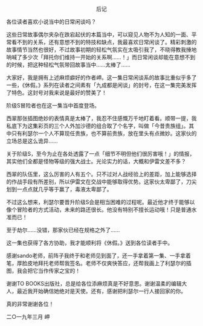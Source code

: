 <p align="center">后记</p>

各位读者喜欢小说当中的日常闲谈吗？

这些日常故事偶尔夹杂在跌宕起伏的本篇当中，可以窥见人物不为人知的一面、平常看不到的关系，还有意想不到的特技和缺点，我最喜欢日常闲谈了。精彩刺激的故事情节当然也很好，不过故事初期的轻松气氛实在太吸引我了，不晓得教我捶地呐喊了多少次「拜托你们维持一开始的关系啊……！」而日常闲谈却能在意想不到的时候，把这种轻松气氛带回故事当中……太棒了……

大家好，我是拥有上述麻烦癖好的作者岬。这一集日常闲谈系的故事比重似乎多了一些，《休假。》系列在读者之间素有「九成都是闲谈」的封号，在这一集完美发挥了特色。这封号对我来说是最好的赞美了！

阶级S冒险者也在这一集当中首度登场。

西翠那张插图绝妙的表情真是太棒了，我忍不住感慨万千地盯着看。顺带一提，我私底下为这集彩页的三个人外加沙德的组合取了个名字，叫做「今昔贵族组」。其中只有利瑟尔一个人不算现任贵族，也不算前贵族，放在里头有点微妙。这家伙的立场总是这么诡异……

关于阶级S，至今为止在各处透露了一点「细节不明但他们很厉害哦！」的情报，其实他们全都是怪物等级的强大战士。光论实力的话，大概和伊雷文差不多？

西翠的队伍里，这么厉害的人有五个。只不过对人战经验上的差距，加上能够选择的作战手段有所差别，所以伊雷文在交战中能够取得优势。这家伙太卑鄙了，刀尖划到一点点就几乎等于赢了，毒液太卑鄙了。

不过这么想来，利瑟尔要晋升阶级S会是相当困难的过程呢。最近他才终于能够以像个冒险者的方式活动，未来的路还很长。他没有特别不擅长运动哦！只是普通水准而已！

至于劫尔……没错，那家伙已经在规格之外了……

这一集也获得了各方协助，我才能顺利将《休假。》送到各位读者手中。

感谢sando老师，前阵子我终于和老师见到面了，还一手拿着第一集、一手拿着笔，厚脸皮地拜托老师帮我签名。老师不仅爽快答应，还帮我画上了利瑟尔的插图，我会把它当作传家之宝的！

谢谢TO BOOKS出版社，总是给各位添麻烦真是不好意思。谢谢温柔的编辑大人，最近我开始确信她绝对是天使。还有，感谢把利瑟尔一行人接回家的你。

真的非常谢谢各位！

二○一九年三月 岬

